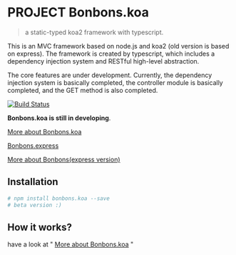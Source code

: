 # PROJECT Bonbons.koa
> a static-typed koa2 framework with typescript.

This is an MVC framework based on node.js and koa2 (old version is based on express). The framework is created by typescript, which includes a dependency injection system and RESTful high-level abstraction.

The core features are under development. Currently, the dependency injection system is basically completed, the controller module is basically completed, and the GET method is also completed. 

[![Build Status](https://travis-ci.org/ws-node/Bonbons.koa.svg?branch=master)](https://travis-ci.org/ws-node/Bonbons.koa)

**Bonbons.koa is still in developing**.

[More about Bonbons.koa](https://github.com/ws-node/Bonbons.koa)

[Bonbons.express](https://github.com/ws-node/Bonbons)

[More about Bonbons(express version)](https://github.com/mogician-notes/blog/blob/master/en-US/about_bonbons.md)

## Installation
```powershell
# npm install bonbons.koa --save
# beta version :)
```

## How it works?

have a look at " [More about Bonbons.koa](https://github.com/ws-node/Bonbons.koa) \"